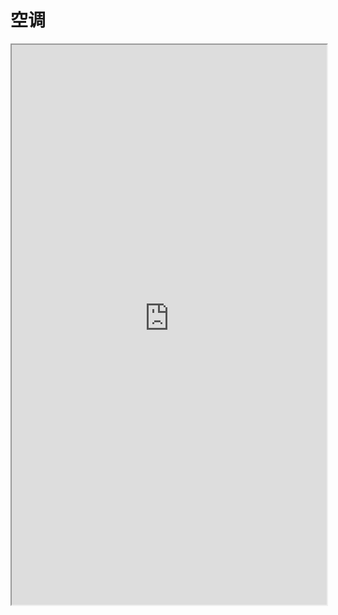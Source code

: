 # 空调

<div style="position: relative; width: 100%; 
    padding-top: calc(100% * 1920 / 1080); 
    border: 0px black solid;">
    <iframe height="740" src="https://loquacious-bienenstitch-58539b.netlify.app/" title="空调" 
    style="position: absolute; width: 100%; height: 100%; top: 0;">
    </iframe>
</div>

